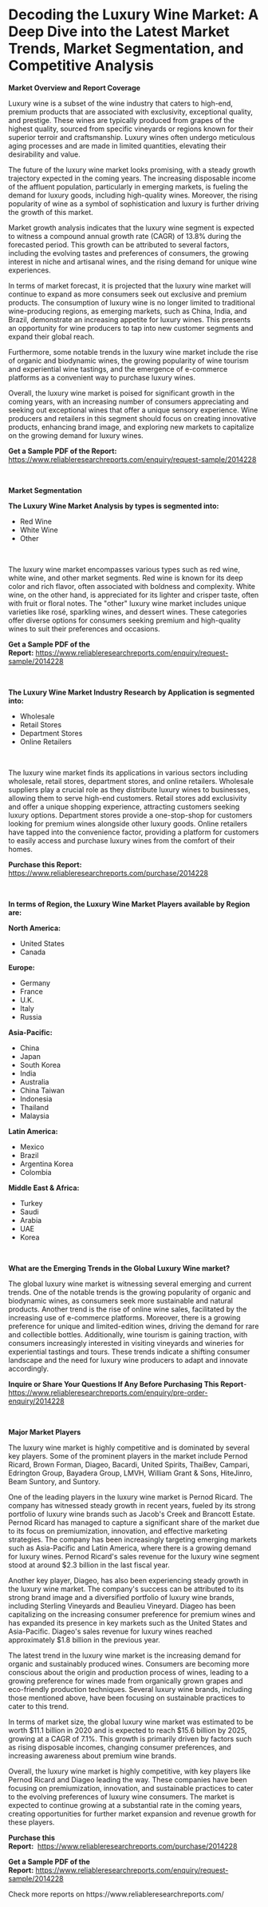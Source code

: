 <p><h1>Decoding the Luxury Wine Market: A Deep Dive into the Latest Market Trends, Market Segmentation, and Competitive Analysis</h1></p><p><strong>Market Overview and Report Coverage</strong></p>
<p><p>Luxury wine is a subset of the wine industry that caters to high-end, premium products that are associated with exclusivity, exceptional quality, and prestige. These wines are typically produced from grapes of the highest quality, sourced from specific vineyards or regions known for their superior terroir and craftsmanship. Luxury wines often undergo meticulous aging processes and are made in limited quantities, elevating their desirability and value.</p><p>The future of the luxury wine market looks promising, with a steady growth trajectory expected in the coming years. The increasing disposable income of the affluent population, particularly in emerging markets, is fueling the demand for luxury goods, including high-quality wines. Moreover, the rising popularity of wine as a symbol of sophistication and luxury is further driving the growth of this market.</p><p>Market growth analysis indicates that the luxury wine segment is expected to witness a compound annual growth rate (CAGR) of 13.8% during the forecasted period. This growth can be attributed to several factors, including the evolving tastes and preferences of consumers, the growing interest in niche and artisanal wines, and the rising demand for unique wine experiences.</p><p>In terms of market forecast, it is projected that the luxury wine market will continue to expand as more consumers seek out exclusive and premium products. The consumption of luxury wine is no longer limited to traditional wine-producing regions, as emerging markets, such as China, India, and Brazil, demonstrate an increasing appetite for luxury wines. This presents an opportunity for wine producers to tap into new customer segments and expand their global reach.</p><p>Furthermore, some notable trends in the luxury wine market include the rise of organic and biodynamic wines, the growing popularity of wine tourism and experiential wine tastings, and the emergence of e-commerce platforms as a convenient way to purchase luxury wines.</p><p>Overall, the luxury wine market is poised for significant growth in the coming years, with an increasing number of consumers appreciating and seeking out exceptional wines that offer a unique sensory experience. Wine producers and retailers in this segment should focus on creating innovative products, enhancing brand image, and exploring new markets to capitalize on the growing demand for luxury wines.</p></p>
<p><strong>Get a Sample PDF of the Report:</strong> <a href="https://www.reliableresearchreports.com/enquiry/request-sample/2014228">https://www.reliableresearchreports.com/enquiry/request-sample/2014228</a></p>
<p>&nbsp;</p>
<p><strong>Market Segmentation</strong></p>
<p><strong>The Luxury Wine Market Analysis by types is segmented into:</strong></p>
<p><ul><li>Red Wine</li><li>White Wine</li><li>Other</li></ul></p>
<p>&nbsp;</p>
<p><p>The luxury wine market encompasses various types such as red wine, white wine, and other market segments. Red wine is known for its deep color and rich flavor, often associated with boldness and complexity. White wine, on the other hand, is appreciated for its lighter and crisper taste, often with fruit or floral notes. The "other" luxury wine market includes unique varieties like rosé, sparkling wines, and dessert wines. These categories offer diverse options for consumers seeking premium and high-quality wines to suit their preferences and occasions.</p></p>
<p><strong>Get a Sample PDF of the Report:</strong>&nbsp;<a href="https://www.reliableresearchreports.com/enquiry/request-sample/2014228">https://www.reliableresearchreports.com/enquiry/request-sample/2014228</a></p>
<p>&nbsp;</p>
<p><strong>The Luxury Wine Market Industry Research by Application is segmented into:</strong></p>
<p><ul><li>Wholesale</li><li>Retail Stores</li><li>Department Stores</li><li>Online Retailers</li></ul></p>
<p>&nbsp;</p>
<p><p>The luxury wine market finds its applications in various sectors including wholesale, retail stores, department stores, and online retailers. Wholesale suppliers play a crucial role as they distribute luxury wines to businesses, allowing them to serve high-end customers. Retail stores add exclusivity and offer a unique shopping experience, attracting customers seeking luxury options. Department stores provide a one-stop-shop for customers looking for premium wines alongside other luxury goods. Online retailers have tapped into the convenience factor, providing a platform for customers to easily access and purchase luxury wines from the comfort of their homes.</p></p>
<p><strong>Purchase this Report:</strong>&nbsp; <a href="https://www.reliableresearchreports.com/purchase/2014228">https://www.reliableresearchreports.com/purchase/2014228</a></p>
<p>&nbsp;</p>
<p><strong>In terms of Region, the Luxury Wine Market Players available by Region are:</strong></p>
<p>
    <p> <strong> North America: </strong>
        <ul>
            <li>United States</li>
            <li>Canada</li>
        </ul>
        </p> 
    <p> <strong> Europe: </strong>
        <ul>
            <li>Germany</li>
            <li>France</li>
            <li>U.K.</li>
            <li>Italy</li>
            <li>Russia</li>
        </ul>
        </p> 
    <p> <strong> Asia-Pacific: </strong>
        <ul>
            <li>China</li>
            <li>Japan</li>
            <li>South Korea</li>
            <li>India</li>
            <li>Australia</li>
            <li>China Taiwan</li>
            <li>Indonesia</li>
            <li>Thailand</li>
            <li>Malaysia</li>
        </ul>
        </p> 
    <p> <strong> Latin America: </strong>
        <ul>
            <li>Mexico</li>
            <li>Brazil</li>
            <li>Argentina Korea</li>
            <li>Colombia</li>
        </ul>
        </p> 
    <p> <strong> Middle East & Africa: </strong>
        <ul>
            <li>Turkey</li>
            <li>Saudi</li>
            <li>Arabia</li>
            <li>UAE</li>
            <li>Korea</li>
        </ul>
    </p>
    </p>
<p>&nbsp;</p>
<p><strong>What are the Emerging Trends in the Global Luxury Wine market?</strong></p>
<p><p>The global luxury wine market is witnessing several emerging and current trends. One of the notable trends is the growing popularity of organic and biodynamic wines, as consumers seek more sustainable and natural products. Another trend is the rise of online wine sales, facilitated by the increasing use of e-commerce platforms. Moreover, there is a growing preference for unique and limited-edition wines, driving the demand for rare and collectible bottles. Additionally, wine tourism is gaining traction, with consumers increasingly interested in visiting vineyards and wineries for experiential tastings and tours. These trends indicate a shifting consumer landscape and the need for luxury wine producers to adapt and innovate accordingly.</p></p>
<p><strong>Inquire or Share Your Questions If Any Before Purchasing This Report</strong>- <a href="https://www.reliableresearchreports.com/enquiry/pre-order-enquiry/2014228">https://www.reliableresearchreports.com/enquiry/pre-order-enquiry/2014228</a></p>
<p>&nbsp;</p>
<p><strong>Major Market Players</strong></p>
<p><p>The luxury wine market is highly competitive and is dominated by several key players. Some of the prominent players in the market include Pernod Ricard, Brown Forman, Diageo, Bacardi, United Spirits, ThaiBev, Campari, Edrington Group, Bayadera Group, LMVH, William Grant & Sons, HiteJinro, Beam Suntory, and Suntory. </p><p>One of the leading players in the luxury wine market is Pernod Ricard. The company has witnessed steady growth in recent years, fueled by its strong portfolio of luxury wine brands such as Jacob's Creek and Brancott Estate. Pernod Ricard has managed to capture a significant share of the market due to its focus on premiumization, innovation, and effective marketing strategies. The company has been increasingly targeting emerging markets such as Asia-Pacific and Latin America, where there is a growing demand for luxury wines. Pernod Ricard's sales revenue for the luxury wine segment stood at around $2.3 billion in the last fiscal year.</p><p>Another key player, Diageo, has also been experiencing steady growth in the luxury wine market. The company's success can be attributed to its strong brand image and a diversified portfolio of luxury wine brands, including Sterling Vineyards and Beaulieu Vineyard. Diageo has been capitalizing on the increasing consumer preference for premium wines and has expanded its presence in key markets such as the United States and Asia-Pacific. Diageo's sales revenue for luxury wines reached approximately $1.8 billion in the previous year.</p><p>The latest trend in the luxury wine market is the increasing demand for organic and sustainably produced wines. Consumers are becoming more conscious about the origin and production process of wines, leading to a growing preference for wines made from organically grown grapes and eco-friendly production techniques. Several luxury wine brands, including those mentioned above, have been focusing on sustainable practices to cater to this trend.</p><p>In terms of market size, the global luxury wine market was estimated to be worth $11.1 billion in 2020 and is expected to reach $15.6 billion by 2025, growing at a CAGR of 7.1%. This growth is primarily driven by factors such as rising disposable incomes, changing consumer preferences, and increasing awareness about premium wine brands.</p><p>Overall, the luxury wine market is highly competitive, with key players like Pernod Ricard and Diageo leading the way. These companies have been focusing on premiumization, innovation, and sustainable practices to cater to the evolving preferences of luxury wine consumers. The market is expected to continue growing at a substantial rate in the coming years, creating opportunities for further market expansion and revenue growth for these players.</p></p>
<p><strong>Purchase this Report:</strong>&nbsp;&nbsp;<a href="https://www.reliableresearchreports.com/purchase/2014228">https://www.reliableresearchreports.com/purchase/2014228</a></p>
<p></p>
<p><strong>Get a Sample PDF of the Report:</strong>&nbsp;<a href="https://www.reliableresearchreports.com/enquiry/request-sample/2014228">https://www.reliableresearchreports.com/enquiry/request-sample/2014228</a></p>
<p>Check more reports on https://www.reliableresearchreports.com/</p>